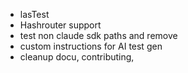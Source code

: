- lasTest
- Hashrouter support
- test non claude sdk paths and remove
- custom instructions for AI test gen
- cleanup docu, contributing, 

